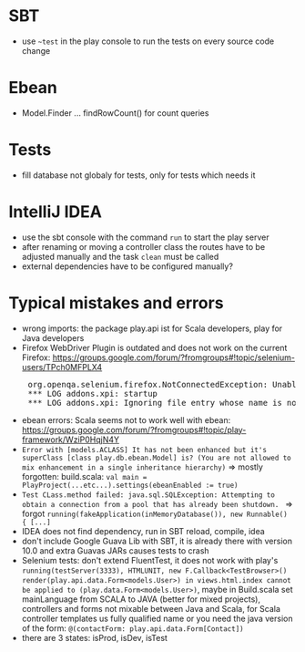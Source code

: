 # SBT
* use `~test` in the play console to run the tests on every source code change

# Ebean

* Model.Finder ... findRowCount() for count queries

# Tests

* fill database not globaly for tests, only for tests which needs it

# IntelliJ IDEA

* use the sbt console with the command `run` to start the play server
* after renaming or moving a controller class the routes have to be adjusted manually and the task `clean` must be called
* external dependencies have to be configured manually?

# Typical mistakes and errors

* wrong imports: the package play.api ist for Scala developers, play for Java developers
* Firefox WebDriver Plugin is outdated and does not work on the current Firefox: https://groups.google.com/forum/?fromgroups#!topic/selenium-users/TPch0MFPLX4

<pre>    org.openqa.selenium.firefox.NotConnectedException: Unable to connect to host 127.0.0.1 on port 7055 after 45000 ms. Firefox console output:
    *** LOG addons.xpi: startup
    *** LOG addons.xpi: Ignoring file entry whose name is not a valid add-on ID: [...]</pre>

* ebean errors: Scala seems not to work well with ebean: https://groups.google.com/forum/?fromgroups#!topic/play-framework/WziP0HqjN4Y
* `Error with [models.ACLASS] It has not been enhanced but it's superClass [class play.db.ebean.Model] is? (You are not allowed to mix enhancement in a single inheritance hierarchy)` => mostly forgotten: build.scala: `val main = PlayProject(...etc...).settings(ebeanEnabled := true)`
* `Test CLass.method failed: java.sql.SQLException: Attempting to obtain a connection from a pool that has already been shutdown. ` => forgot `running(fakeApplication(inMemoryDatabase()), new Runnable() { [...]`
* IDEA does not find dependency, run in SBT reload, compile, idea
* don't include Google Guava Lib with SBT, it is already there with version 10.0 and extra Guavas JARs causes tests to crash
* Selenium tests: don't extend FluentTest, it does not work with play's `running(testServer(3333), HTMLUNIT, new F.Callback<TestBrowser>()`
`render(play.api.data.Form<models.User>) in views.html.index cannot be applied to (play.data.Form<models.User>)`, maybe in Build.scala set mainLanguage from SCALA to JAVA (better for mixed projects), controllers and forms not mixable between Java and Scala, for Scala controller templates us fully qualified name or you need the java version of the form: `@(contactForm: play.api.data.Form[Contact])`
* there are 3 states: isProd, isDev, isTest
